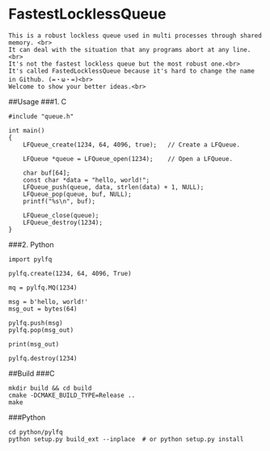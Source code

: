 # FastestLocklessQueue
    This is a robust lockless queue used in multi processes through shared memory. <br>
    It can deal with the situation that any programs abort at any line.<br>
    It's not the fastest lockless queue but the most robust one.<br>
    It's called FastedLocklessQueue because it's hard to change the name in Github. (=・ω・=)<br>
    Welcome to show your better ideas.<br>

##Usage
###1. C
```
#include "queue.h"

int main()
{
    LFQueue_create(1234, 64, 4096, true);   // Create a LFQueue.
    
    LFQueue *queue = LFQueue_open(1234);    // Open a LFQueue.
    
    char buf[64];
    const char *data = "hello, world!";
    LFQueue_push(queue, data, strlen(data) + 1, NULL);
    LFQueue_pop(queue, buf, NULL);
    printf("%s\n", buf);
    
    LFQueue_close(queue);
    LFQueue_destroy(1234);
}
```

###2. Python
```
import pylfq

pylfq.create(1234, 64, 4096, True)

mq = pylfq.MQ(1234)

msg = b'hello, world!'
msg_out = bytes(64)

pylfq.push(msg)
pylfq.pop(msg_out)

print(msg_out)

pylfq.destroy(1234)
```
##Build
###C
```
mkdir build && cd build
cmake -DCMAKE_BUILD_TYPE=Release ..
make
```
###Python
```
cd python/pylfq
python setup.py build_ext --inplace  # or python setup.py install
```